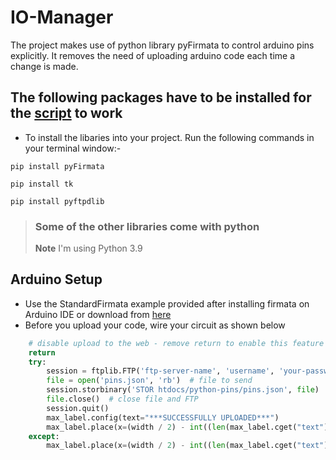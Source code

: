 # IO-Manager
The project makes use of python library pyFirmata to control arduino pins explicitly. It removes the need of uploading arduino code each time a change is made.

## The following packages have to be installed for the [script][script] to work 
- To install the libaries into your project. Run the following commands in your terminal window:-
```
pip install pyFirmata
```
```
pip install tk
```
```
pip install pyftpdlib
```
> ### Some of the other libraries come with python
> **Note** 
> I'm using Python 3.9 

## Arduino Setup
- Use the StandardFirmata example provided after installing firmata on Arduino IDE or download from [here][arduinocode]
- Before you upload your code, wire your circuit as shown below

```python
    # disable upload to the web - remove return to enable this feature
    return
    try:
        session = ftplib.FTP('ftp-server-name', 'username', 'your-password')
        file = open('pins.json', 'rb')  # file to send
        session.storbinary('STOR htdocs/python-pins/pins.json', file)  # send the file
        file.close()  # close file and FTP
        session.quit()
        max_label.config(text="***SUCCESSFULLY UPLOADED***")
        max_label.place(x=(width / 2) - int((len(max_label.cget("text")) * 4)), y=height - 53)
    except:
        max_label.place(x=(width / 2) - int((len(max_label.cget("text")) * 4)), y=height - 53)
```


[script]: pins.py
[arduinocode]: StandardFirmata/StandardFirmata.ino
